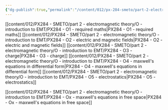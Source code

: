 ```yaml
---
{"dg-publish":true,"permalink":"/content/012/px-284-smeto/part-2-electromagnetic-theory/o-introduction-to-emt/o-introduction-to-emt/","noteIcon":"1","created":"2025-08-27T13:15:25.064+01:00","updated":"2025-02-13T17:27:51.000+00:00"}
---
```


[[content/012/PX284 - SMETO/part 2 - electromagnetic theory/O - introduction to EMT/PX284 - O1 - required maths\|PX284 - O1 - required maths]]
[[content/012/PX284 - SMETO/part 2 - electromagnetic theory/O - introduction to EMT/PX284 - O2 - electric and magnetic fields\|PX284 - O2 - electric and magnetic fields]]
[[content/012/PX284 - SMETO/part 2 - electromagnetic theory/O - introduction to EMT/PX284 - O3 - charge\|PX284 - O3 - charge]]
[[content/012/PX284 - SMETO/part 2 - electromagnetic theory/O - introduction to EMT/PX284 - O4 - maxwell's equations in differential form\|PX284 - O4 - maxwell's equations in differential form]]
[[content/012/PX284 - SMETO/part 2 - electromagnetic theory/O - introduction to EMT/PX284 - O5 - electrostatics\|PX284 - O5 - electrostatics]]

[[content/012/PX284 - SMETO/part 2 - electromagnetic theory/O - introduction to EMT/PX284 - Ox - maxwell's equations in free space\|PX284 - Ox - maxwell's equations in free space]]
